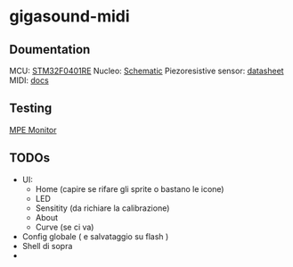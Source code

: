 # gigasound-midi

## Doumentation

MCU: [STM32F0401RE](https://www.st.com/resource/en/datasheet/stm32f401re.pdf)
Nucleo: [Schematic](https://www.st.com/resource/en/schematic_pack/mb1136-default-c04_schematic.pdf)
Piezoresistive sensor: [datasheet](https://cdn2.hubspot.net/hubfs/3899023/Interlinkelectronics%20November2017/Docs/Datasheet_FSR.pdf)
MIDI: [docs](file:///home/nik/Downloads/M1-100-UM_v1-1_MIDI_Polyphonic_Expression_Specification.pdf)

## Testing

[MPE Monitor](https://studiocode.dev/mpe-monitor/)


## TODOs
- UI: 
    - Home (capire se rifare gli sprite o bastano le icone)
    - LED
    - Sensitity (da richiare la calibrazione)
    - About 
    - Curve (se ci va)
- Config globale ( e salvataggio su flash )
- Shell di sopra
-